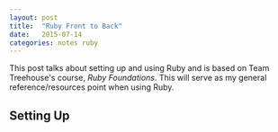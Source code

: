```yaml
---
layout: post
title:  "Ruby Front to Back"
date:   2015-07-14
categories: notes ruby
---
```


This post talks about setting up and using Ruby and is based on Team Treehouse's course, *Ruby Foundations*. This will serve as my general reference/resources point when using Ruby.

## Setting Up
